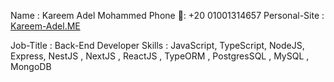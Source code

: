 Name : Kareem Adel Mohammed
Phone 📱: +20 01001314657
Personal-Site : <a href="http://kareem-adel.me/">Kareem-Adel.ME</a>

Job-Title : Back-End Developer
Skills : JavaScript, TypeScript, NodeJS, Express, NestJS , NextJS , ReactJS , TypeORM , PostgresSQL , MySQL , MongoDB
